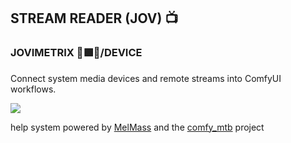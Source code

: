 
<h2>STREAM READER (JOV) 📺</h2>
<h3>JOVIMETRIX 🔺🟩🔵/DEVICE</h3>
<p>Connect system media devices and remote streams into ComfyUI workflows.</p>

![](https://raw.githubusercontent.com/Amorano/Jovimetrix-examples/master/node/STREAM%20READER/STREAM%20READER.gif)

help system powered by [MelMass](https://github.com/melMass) and the [comfy_mtb](https://github.com/melMass/comfy_mtb) project
